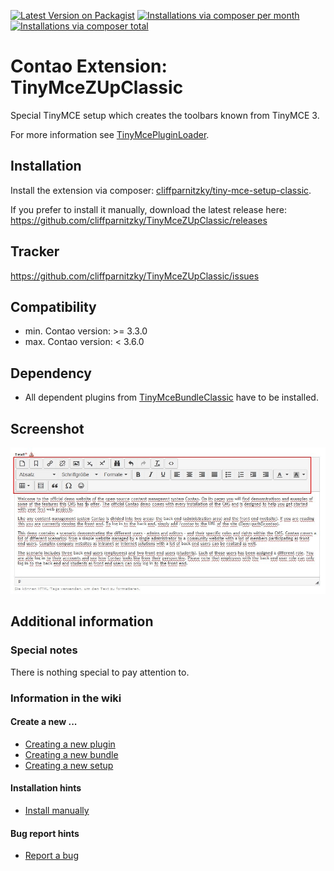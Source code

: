 [![Latest Version on Packagist](http://img.shields.io/packagist/v/cliffparnitzky/tiny-mce-setup-classic.svg?style=flat)](https://packagist.org/packages/cliffparnitzky/tiny-mce-setup-classic)
[![Installations via composer per month](http://img.shields.io/packagist/dm/cliffparnitzky/tiny-mce-setup-classic.svg?style=flat)](https://packagist.org/packages/cliffparnitzky/tiny-mce-setup-classic)
[![Installations via composer total](http://img.shields.io/packagist/dt/cliffparnitzky/tiny-mce-setup-classic.svg?style=flat)](https://packagist.org/packages/cliffparnitzky/tiny-mce-setup-classic)

Contao Extension: TinyMceZUpClassic
===================================

Special TinyMCE setup which creates the toolbars known from TinyMCE 3.

For more information see [TinyMcePluginLoader](https://github.com/cliffparnitzky/TinyMcePluginLoader).


Installation
------------

Install the extension via composer: [cliffparnitzky/tiny-mce-setup-classic](https://packagist.org/packages/cliffparnitzky/tiny-mce-setup-classic).

If you prefer to install it manually, download the latest release here: https://github.com/cliffparnitzky/TinyMceZUpClassic/releases


Tracker
-------

https://github.com/cliffparnitzky/TinyMceZUpClassic/issues


Compatibility
-------------

- min. Contao version: >= 3.3.0
- max. Contao version: <  3.6.0


Dependency
----------

- All dependent plugins from [TinyMceBundleClassic](https://github.com/cliffparnitzky/TinyMceBundleClassic) have to be installed.


Screenshot
----------

![Screenshot](screenshot.jpg)


Additional information
----------------------

### Special notes

There is nothing special to pay attention to.

### Information in the wiki

#### Create a new ...

* [Creating a new plugin](https://github.com/cliffparnitzky/TinyMcePluginLoader/wiki/Creating-a-new-plugin)
* [Creating a new bundle](https://github.com/cliffparnitzky/TinyMcePluginLoader/wiki/Creating-a-new-bundle)
* [Creating a new setup](https://github.com/cliffparnitzky/TinyMcePluginLoader/wiki/Creating-a-new-setup)

#### Installation hints
* [Install manually](https://github.com/cliffparnitzky/TinyMcePluginLoader/wiki/Install-manually)

#### Bug report hints

* [Report a bug](https://github.com/cliffparnitzky/TinyMcePluginLoader/wiki/Report-a-bug)